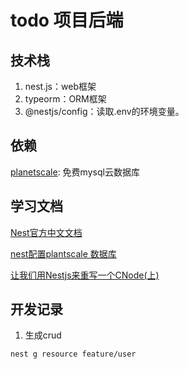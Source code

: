 # todo 项目后端

## 技术栈

1. nest.js：web框架
2. typeorm：ORM框架
3. @nestjs/config：读取.env的环境变量。



## 依赖

[planetscale](https://app.planetscale.com/): 免费mysql云数据库



## 学习文档

[Nest官方中文文档](http://nestjs.inode.club/)

[nest配置plantscale 数据库](https://planetscale.com/blog/build-a-user-management-api-with-nestjs-mysql)

[让我们用Nestjs来重写一个CNode(上)](https://github.com/jiayisheji/blog/issues/18)




## 开发记录

1. 生成crud

```bash
nest g resource feature/user
```

